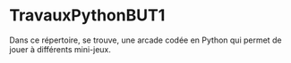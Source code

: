 # TravauxPythonBUT1

Dans ce répertoire, se trouve, une arcade codée en Python qui permet de jouer à différents mini-jeux.
